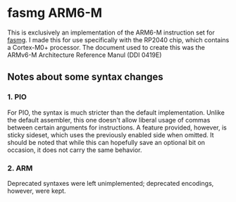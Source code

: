 # fasmg ARM6-M
This is exclusively an implementation of the ARM6-M instruction set for [fasmg](https://flatassembler.net/docs.php?article=fasmg_manual). I made this for use specifically with the RP2040 chip, which contains a Cortex-M0+ processor.
The document used to create this was the ARMv6-M Architecture Reference Manul (DDI 0419E)

## Notes about some syntax changes
### 1. PIO
For PIO, the syntax is much stricter than the default implementation. Unlike the default assembler, this one doesn't allow liberal usage of commas between certain arguments for instructions. A feature provided, however, is sticky sideset, which uses the previously enabled side when omitted. It should be noted that while this can hopefully save an optional bit on occasion, it does not carry the same behavior.
### 2. ARM
Deprecated syntaxes were left unimplemented; deprecated encodings, however, were kept.
